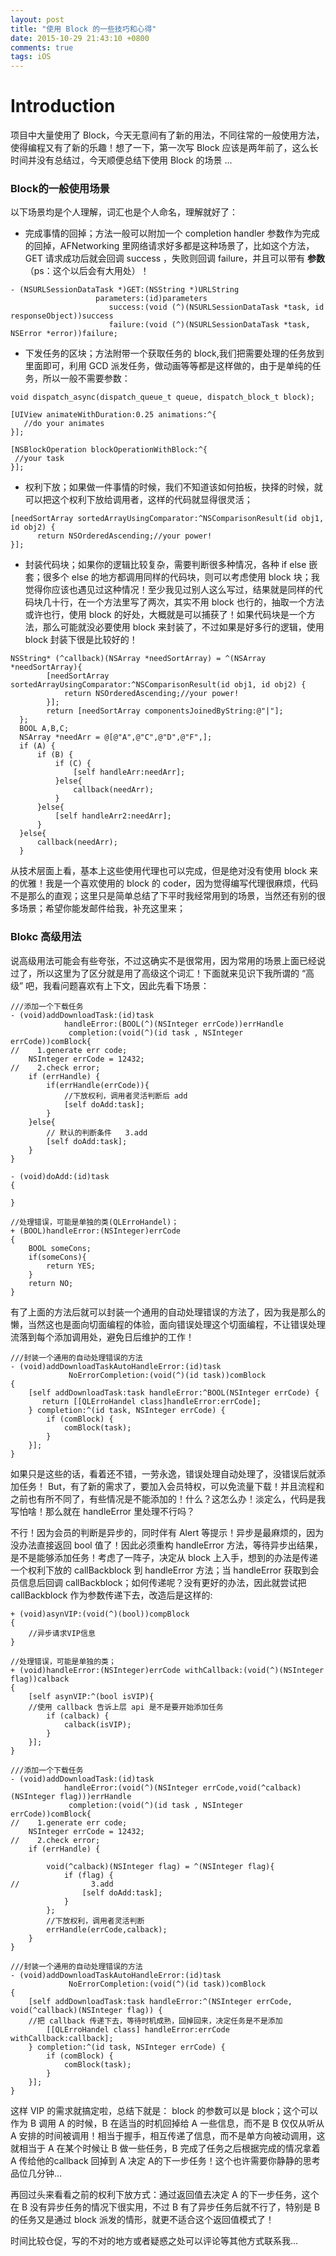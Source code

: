 ```yaml
---
layout: post
title: "使用 Block 的一些技巧和心得"
date: 2015-10-29 21:43:10 +0800
comments: true
tags: iOS
---
```


Introduction
============

项目中大量使用了 Block，今天无意间有了新的用法，不同往常的一般使用方法，使得编程又有了新的乐趣！想了一下，第一次写 Block 应该是两年前了，这么长时间并没有总结过，今天顺便总结下使用 Block 的场景 ...

### Block的一般使用场景

 以下场景均是个人理解，词汇也是个人命名，理解就好了：

- 完成事情的回掉；方法一般可以附加一个 completion handler 参数作为完成的回掉，AFNetworking 里网络请求好多都是这种场景了，比如这个方法，GET 请求成功后就会回调 success ，失败则回调 failure，并且可以带有 **参数** （ps：这个以后会有大用处）！

```objc
- (NSURLSessionDataTask *)GET:(NSString *)URLString
                   parameters:(id)parameters
                      success:(void (^)(NSURLSessionDataTask *task, id responseObject))success
                      failure:(void (^)(NSURLSessionDataTask *task, NSError *error))failure;
```
- 下发任务的区块；方法附带一个获取任务的 block,我们把需要处理的任务放到里面即可，利用 GCD 派发任务，做动画等等都是这样做的，由于是单纯的任务，所以一般不需要参数：

```objc
void dispatch_async(dispatch_queue_t queue, dispatch_block_t block);

[UIView animateWithDuration:0.25 animations:^{
   //do your animates
}];

[NSBlockOperation blockOperationWithBlock:^{
 //your task       
}];

```

- 权利下放；如果做一件事情的时候，我们不知道该如何拍板，抉择的时候，就可以把这个权利下放给调用者，这样的代码就显得很灵活；

```objc
[needSortArray sortedArrayUsingComparator:^NSComparisonResult(id obj1, id obj2) {
      return NSOrderedAscending;//your power!
}];
```
- 封装代码块；如果你的逻辑比较复杂，需要判断很多种情况，各种 if else 嵌套；很多个 else 的地方都调用同样的代码块，则可以考虑使用 block 块；我觉得你应该也遇见过这种情况！至少我见过别人这么写过，结果就是同样的代码块几十行，在一个方法里写了两次，其实不用 block 也行的，抽取一个方法或许也行，使用 block 的好处，大概就是可以捕获了！如果代码块是一个方法，那么可能就没必要使用 block 来封装了，不过如果是好多行的逻辑，使用 block 封装下很是比较好的！

```objc
NSString* (^callback)(NSArray *needSortArray) = ^(NSArray *needSortArray){
        [needSortArray sortedArrayUsingComparator:^NSComparisonResult(id obj1, id obj2) {
            return NSOrderedAscending;//your power!
        }];
        return [needSortArray componentsJoinedByString:@"|"];
  };
  BOOL A,B,C;
  NSArray *needArr = @[@"A",@"C",@"D",@"F",];
  if (A) {
      if (B) {
          if (C) {
              [self handleArr:needArr];
          }else{
              callback(needArr);
          }
      }else{
          [self handleArr2:needArr];
      }
  }else{
      callback(needArr);
  }
```


从技术层面上看，基本上这些使用代理也可以完成，但是绝对没有使用 block 来的优雅！我是一个喜欢使用的 block 的 coder，因为觉得编写代理很麻烦，代码不是那么的直观；这里只是简单总结了下平时我经常用到的场景，当然还有别的很多场景；希望你能发邮件给我，补充这里来；

<!--more-->
### Blokc 高级用法

说高级用法可能会有些夸张，不过这确实不是很常用，因为常用的场景上面已经说过了，所以这里为了区分就是用了高级这个词汇！下面就来见识下我所谓的 “高级” 吧，我看问题喜欢有上下文，因此先看下场景：

```objc
///添加一个下载任务
- (void)addDownloadTask:(id)task
            handleError:(BOOL(^)(NSInteger errCode))errHandle
             completion:(void(^)(id task , NSInteger errCode))comBlock{
//    1.generate err code;
    NSInteger errCode = 12432;
//    2.check error;
    if (errHandle) {
        if(errHandle(errCode)){
            //下放权利，调用者灵活判断后 add
            [self doAdd:task];
        }
    }else{
        // 默认的判断条件   3.add
        [self doAdd:task];
    }
}

- (void)doAdd:(id)task
{

}

//处理错误，可能是单独的类(QLErroHandel)；
+ (BOOL)handleError:(NSInteger)errCode
{
    BOOL someCons;
    if(someCons){
        return YES;
    }
    return NO;
}
```
有了上面的方法后就可以封装一个通用的自动处理错误的方法了，因为我是那么的懒，当然这也是面向切面编程的体验，面向错误处理这个切面编程，不让错误处理流落到每个添加调用处，避免日后维护的工作！

```objc
///封装一个通用的自动处理错误的方法
- (void)addDownloadTaskAutoHandleError:(id)task
             NoErrorCompletion:(void(^)(id task))comBlock
{
    [self addDownloadTask:task handleError:^BOOL(NSInteger errCode) {
       return [[QLErroHandel class]handleError:errCode];
    } completion:^(id task, NSInteger errCode) {
        if (comBlock) {
            comBlock(task);
        }
    }];
}
```

如果只是这些的话，看着还不错，一劳永逸，错误处理自动处理了，没错误后就添加任务！ But，有了新的需求了，要加入会员特权，可以免流量下载！并且流程和之前也有所不同了，有些情况是不能添加的！什么？这怎么办！淡定么，代码是我写怕啥！那么就在 handleError 里处理不行吗？

不行！因为会员的判断是异步的，同时伴有 Alert 等提示！异步是最麻烦的，因为没办法直接返回 bool 值了！因此必须重构 handleError 方法，等待异步出结果，是不是能够添加任务！考虑了一阵子，决定从 block 上入手，想到的办法是传递一个权利下放的 callBackblock 到 handleError 方法；当 handleError 获取到会员信息后回调 callBackblock；如何传递呢？没有更好的办法，因此就尝试把 callBackblock 作为参数传递下去，改造后是这样的:

```objc
+ (void)asynVIP:(void(^)(bool))compBlock
{
	//异步请求VIP信息
}

//处理错误，可能是单独的类；
+ (void)handleError:(NSInteger)errCode withCallback:(void(^)(NSInteger flag))calback
{
    [self asynVIP:^(bool isVIP){
    //使用 callback 告诉上层 api 是不是要开始添加任务
        if (calback) {
            calback(isVIP);
        }
    }];
}

///添加一个下载任务
- (void)addDownloadTask:(id)task
            handleError:(void(^)(NSInteger errCode,void(^calback)(NSInteger flag)))errHandle
             completion:(void(^)(id task , NSInteger errCode))comBlock{
//    1.generate err code;
    NSInteger errCode = 12432;
//    2.check error;
    if (errHandle) {

        void(^calback)(NSInteger flag) = ^(NSInteger flag){
            if (flag) {
//                3.add
                [self doAdd:task];
            }
        };
        //下放权利，调用者灵活判断
        errHandle(errCode,calback);
    }
}

///封装一个通用的自动处理错误的方法
- (void)addDownloadTaskAutoHandleError:(id)task
             NoErrorCompletion:(void(^)(id task))comBlock
{
    [self addDownloadTask:task handleError:^(NSInteger errCode, void(^callback)(NSInteger flag)) {
    //把 callback 传递下去，等待时机成熟，回掉回来，决定任务是不是添加
        [[QLErroHandel class] handleError:errCode withCallback:callback];
    } completion:^(id task, NSInteger errCode) {
        if (comBlock) {
            comBlock(task);
        }
    }];
}
```

这样 VIP 的需求就搞定啦，总结下就是： block 的参数可以是 block；这个可以作为 B 调用 A 的时候，B 在适当的时机回掉给 A 一些信息，而不是 B 仅仅从听从 A 安排的时间被调用！相当于握手，相互传递了信息，而不是单方向被动调用，这就相当于 A 在某个时候让 B 做一些任务，B 完成了任务之后根据完成的情况拿着 A 传给他的callback 回掉到 A 决定 A的下一步任务！这个也许需要你静静的思考品位几分钟...

再回过头来看看之前的权利下放方式：通过返回值去决定 A 的下一步任务，这个在 B 没有异步任务的情况下很实用，不过 B 有了异步任务后就不行了，特别是 B 的任务又是通过 block 派发的情形，就更不适合这个返回值模式了！


时间比较仓促，写的不对的地方或者疑惑之处可以评论等其他方式联系我...

